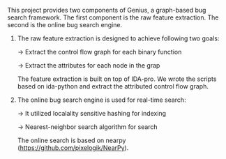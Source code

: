 This project provides two components of Genius, a graph-based bug search framework. The first component is the raw feature extraction. The second is the online bug search engine.

1. The raw feature extraction is designed to achieve following two goals:

	-> Extract the control flow graph for each binary function
	
	-> Extract the attributes for each node in the grap
	
	The feature extraction is built on top of IDA-pro. We wrote the scripts based on ida-python and extract the attributed control flow graph. 
	
2. The online bug search engine is used for real-time search:

	-> It utilized localality sensitive hashing for indexing
	
	-> Nearest-neighbor search algorithm for search
	
	The online search is based on nearpy (https://github.com/pixelogik/NearPy). 

